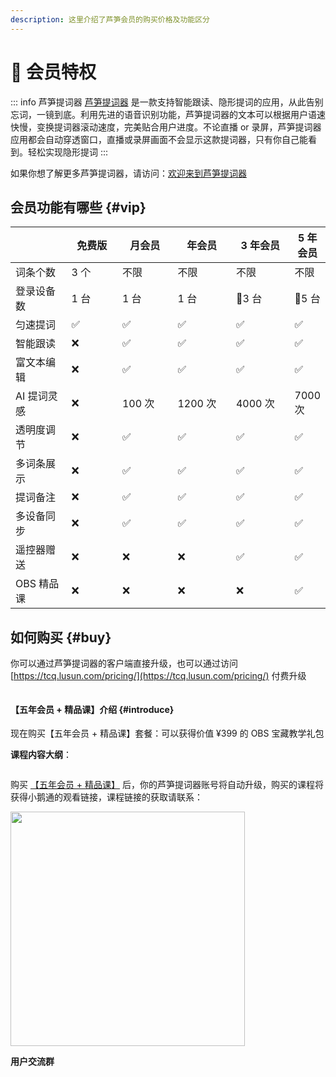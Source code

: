 ```yaml
---
description: 这里介绍了芦笋会员的购买价格及功能区分
---
```


<style scoped>
/* 隐藏块的小标题 */
.custom-block-title{
  display:none
}
</style>

# 🌟 会员特权

::: info 芦笋提词器
[芦笋提词器](https://tcq.lusun.com/) 是一款支持智能跟读、隐形提词的应用，从此告别忘词，一镜到底。利用先进的语音识别功能，芦笋提词器的文本可以根据用户语速快慢，变换提词器滚动速度，完美贴合用户进度。不论直播 or 录屏，芦笋提词器应用都会自动穿透窗口，直播或录屏画面不会显示这款提词器，只有你自己能看到。轻松实现隐形提词
:::

如果你想了解更多芦笋提词器，请访问：[欢迎来到芦笋提词器](/)

## 会员功能有哪些 {#vip}

<table>
  <thead>
    <tr>
      <th width="110"></th>
      <th width="110">免费版</th>
      <th width="110">月会员</th>
      <th width="110">年会员</th>
      <th width="110">3 年会员</th>
      <th>5 年会员</th>
    </tr>
  </thead>
  <tbody>
    <tr>
      <td>词条个数</td><td>3 个</td><td>不限</td><td>不限</td><td>不限</td><td>不限</td>
    </tr>
    <tr>
      <td>登录设备数</td><td>1 台</td><td>1 台</td><td>1 台</td><td>🌟3 台</td><td>🌟5 台</td>
    </tr>
    <tr>
      <td>匀速提词</td><td>✅</td><td>✅</td><td>✅</td><td>✅</td><td>✅</td>
    </tr>
    <tr>
      <td>智能跟读</td><td>❌</td><td>✅</td><td>✅</td><td>✅</td><td>✅</td>
    </tr>
    <tr>
      <td>富文本编辑</td><td>❌</td><td>✅</td><td>✅</td><td>✅</td><td>✅</td>
    </tr>
    <tr>
      <td>AI 提词灵感</td><td>❌</td><td>100 次</td><td>1200 次</td><td>4000 次</td><td>7000 次</td>
    </tr>
    <tr>
      <td>透明度调节</td><td>❌</td><td>✅</td><td>✅</td><td>✅</td><td>✅</td>
    </tr>
    <tr>
      <td>多词条展示</td><td>❌</td><td>✅</td><td>✅</td><td>✅</td><td>✅</td>
    </tr>
    <tr>
      <td>提词备注</td><td>❌</td><td>✅</td><td>✅</td><td>✅</td><td>✅</td>
    </tr>
    <tr>
      <td>多设备同步</td><td>❌</td><td>✅</td><td>✅</td><td>✅</td><td>✅</td>
    </tr>
    <tr>
      <td>遥控器赠送</td><td>❌</td><td>❌</td><td>❌</td><td>✅</td><td>✅</td>
    </tr>
    <tr>
      <td>OBS 精品课</td><td>❌</td><td>❌</td><td>❌</td><td>❌</td><td>✅</td>
    </tr>
  </tbody>
</table>

## 如何购买 {#buy}

你可以通过芦笋提词器的客户端直接升级，也可以通过访问 [https://tcq.lusun.com/pricing/](https://tcq.lusun.com/pricing/) 付费升级

<ImgCenter><img src="/assets/pricing_240621.jpg" alt=""></ImgCenter>

#### 【五年会员 + 精品课】介绍 {#introduce}

现在购买【五年会员 + 精品课】套餐：可以获得价值 ¥399 的 OBS 宝藏教学礼包

**课程内容大纲**：

<ImgCenter><img src="/assets/xzwk5.png" alt=""></ImgCenter>

购买 [【五年会员 + 精品课】](https://tcq.lusun.com/pricing/) 后，你的芦笋提词器账号将自动升级，购买的课程将获得小鹅通的观看链接，课程链接的获取请联系：

<ImgCenter><img src="/assets/xiaozhu.jpeg" alt="" width="375"></ImgCenter>

**用户交流群**

<UserGroup/>
